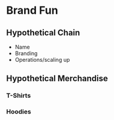 # Brand Fun

## Hypothetical Chain

* Name
* Branding
* Operations/scaling up

## Hypothetical Merchandise

### T-Shirts

### Hoodies
